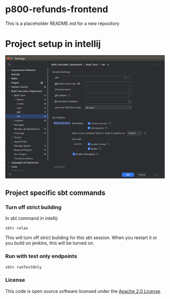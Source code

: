 
# p800-refunds-frontend

This is a placeholder README.md for a new repository

# Project setup in intellij

![img.png](readme/intellij-sbt-setup.png)

## Project specific sbt commands

### Turn off strict building

In sbt command in intellij:
```
sbt> relax
```
This will turn off strict building for this sbt session.
When you restart it or you build on jenkins, this will be turned on.

### Run with test only endpoints

```
sbt> runTestOnly
```

### License

This code is open source software licensed under the [Apache 2.0 License]("http://www.apache.org/licenses/LICENSE-2.0.html").